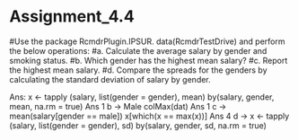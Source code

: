 # Assignment_4.4

#Use the package RcmdrPlugin.IPSUR. data(RcmdrTestDrive) and perform the below operations: 
#a. Calculate the average salary by gender and smoking status. 
#b. Which gender has the highest mean salary?
#c. Report the highest mean salary.
#d. Compare the spreads for the genders by calculating the standard deviation of salary by gender.

Ans:
x <- tapply (salary, list(gender = gender), mean) by(salary, gender, mean, na.rm = true) 
Ans 1 b -> Male colMax(dat) 
Ans 1 c -> mean(salary[gender == male]) x[which(x == max(x))] 
Ans 4 d -> x <- tapply (salary, list(gender = gender), sd) by(salary, gender, sd, na.rm = true)
